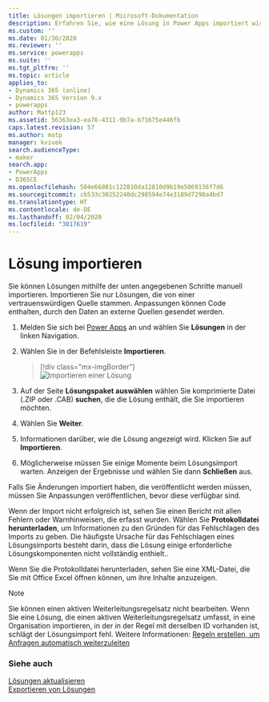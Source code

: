 ```yaml
---
title: Lösungen importieren | Microsoft-Dokumentation
description: Erfahren Sie, wie eine Lösung in Power Apps importiert wird
ms.custom: ''
ms.date: 01/30/2020
ms.reviewer: ''
ms.service: powerapps
ms.suite: ''
ms.tgt_pltfrm: ''
ms.topic: article
applies_to:
- Dynamics 365 (online)
- Dynamics 365 Version 9.x
- powerapps
author: Mattp123
ms.assetid: 56363ea3-ea76-4311-9b7a-b71675e446fb
caps.latest.revision: 57
ms.author: matp
manager: kvivek
search.audienceType:
- maker
search.app:
- PowerApps
- D365CE
ms.openlocfilehash: 504e66801c122810da12810d9b19e5069136f7d6
ms.sourcegitcommit: cb533c30252240dc298594e74e3189d7290a4bd7
ms.translationtype: HT
ms.contentlocale: de-DE
ms.lasthandoff: 02/04/2020
ms.locfileid: "3017619"
---
```

# <a name="import-solutions"></a>Lösung importieren 

 Sie können Lösungen mithilfe der unten angegebenen Schritte manuell importieren. Importieren Sie nur Lösungen, die von einer vertrauenswürdigen Quelle stammen. Anpassungen können Code enthalten, durch den Daten an externe Quellen gesendet werden.   
  
1.  Melden Sie sich bei [Power Apps](https://make.powerapps.com/?utm_source=padocs&utm_medium=linkinadoc&utm_campaign=referralsfromdoc) an und wählen Sie **Lösungen** in der linken Navigation.  
  
2.  Wählen Sie in der Befehlsleiste **Importieren**.  

    > [!div class="mx-imgBorder"]  
    > ![Importieren einer Lösung](media/solution-import.png "Importieren einer Lösung") 
  
3.  Auf der Seite **Lösungspaket auswählen** wählen Sie komprimierte Datei (.ZIP oder .CAB) **suchen**, die die Lösung enthält, die Sie importieren möchten. 
  
4.  Wählen Sie **Weiter**.  
  
5.  Informationen darüber, wie die Lösung angezeigt wird. Klicken Sie auf **Importieren**.  
  
6. Möglicherweise müssen Sie einige Momente beim Lösungsimport warten. Anzeigen der Ergebnisse und wählen Sie dann **Schließen** aus.  
  
 Falls Sie Änderungen importiert haben, die veröffentlicht werden müssen, müssen Sie Anpassungen veröffentlichen, bevor diese verfügbar sind. 
  
 Wenn der Import nicht erfolgreich ist, sehen Sie einen Bericht mit allen Fehlern oder Warnhinweisen, die erfasst wurden. Wählen Sie **Protokolldatei herunterladen**, um Informationen zu den Gründen für das Fehlschlagen des Imports zu geben. Die häufigste Ursache für das Fehlschlagen eines Lösungsimports besteht darin, dass die Lösung einige erforderliche Lösungskomponenten nicht vollständig enthielt..  
  
 Wenn Sie die Protokolldatei herunterladen, sehen Sie eine XML-Datei, die Sie mit Office Excel öffnen können, um ihre Inhalte anzuzeigen.  
  
> [!NOTE]
>  Sie können einen aktiven Weiterleitungsregelsatz nicht bearbeiten. Wenn Sie eine Lösung, die einen aktiven Weiterleitungsregelsatz umfasst, in eine Organisation importieren, in der in der Regel mit derselben ID vorhanden ist, schlägt der Lösungsimport fehl. Weitere Informationen: [Regeln erstellen, um Anfragen automatisch weiterzuleiten](https://docs.microsoft.com/dynamics365/customer-engagement/customer-service/create-rules-automatically-route-cases)  
  
<a name="BKMK_UpdateSolutions"></a>   

### <a name="see-also"></a>Siehe auch
[Lösungen aktualisieren](update-solutions.md) <br />
[Exportieren von Lösungen](export-solutions.md)

